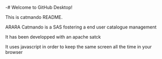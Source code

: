 -# Welcome to GitHub Desktop!

This is catmando README. 


ARARA
Catmando is a SAS fostering a end user catalogue management

It has been developped with an apache satck

It uses javascript in order to keep the same screen all the time in your browser 